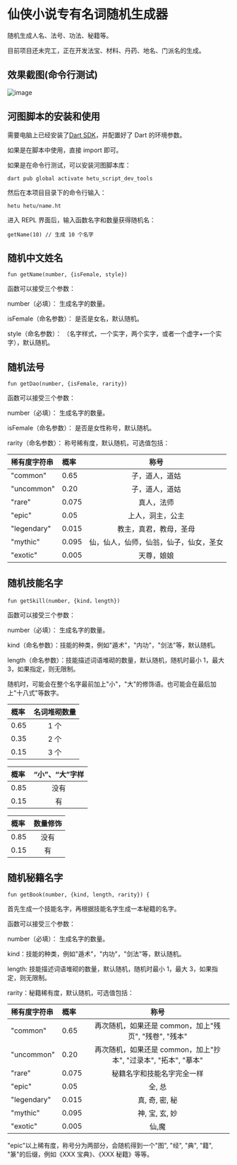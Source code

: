 # 仙侠小说专有名词随机生成器

随机生成人名、法号、功法、秘籍等。

目前项目还未完工，正在开发法宝、材料、丹药、地名、门派名的生成。

## 效果截图(命令行测试)

![image](https://user-images.githubusercontent.com/2274141/146952590-ad2593e5-f5d7-4c66-aa7e-8678dcc2c170.png)

## 河图脚本的安装和使用

需要电脑上已经安装了[Dart SDK](https://gekorm.com/dart-windows/)，并配置好了 Dart 的环境参数。

如果是在脚本中使用，直接 import 即可。

如果是在命令行测试，可以安装河图脚本库：

```
dart pub global activate hetu_script_dev_tools
```

然后在本项目目录下的命令行输入：

```
hetu hetu/name.ht
```

进入 REPL 界面后，输入函数名字和数量获得随机名：

```
getName(10) // 生成 10 个名字
```

## 随机中文姓名

```
fun getName(number, {isFemale, style})
```

函数可以接受三个参数：

number（必填）： 生成名字的数量。

isFemale（命名参数）： 是否是女名，默认随机。

style（命名参数）： （名字样式，一个实字，两个实字，或者一个虚字+一个实字），默认随机。

## 随机法号

```
fun getDao(number, {isFemale, rarity})
```

函数可以接受三个参数：

number（必填）： 生成名字的数量。

isFemale（命名参数）： 是否是女性称号，默认随机。

rarity（命名参数）： 称号稀有度，默认随机，可选值包括：

| 稀有度字符串 | 概率  |                  称号                  |
| :----------- | :---- | :------------------------------------: |
| "common"     | 0.65  |             子，道人，道姑             |
| "uncommon"   | 0.20  |             子，道人，道姑             |
| "rare"       | 0.075 |               真人，法师               |
| "epic"       | 0.05  |            上人，洞主，公主            |
| "legendary"  | 0.015 |         教主，真君，教母，圣母         |
| "mythic"     | 0.095 | 仙，仙人，仙师，仙翁，仙子，仙女，圣女 |
| "exotic"     | 0.005 |               天尊，娘娘               |

## 随机技能名字

```
fun getSkill(number, {kind，length})
```

函数可以接受三个参数：

number（必填）： 生成名字的数量。

kind（命名参数）：技能的种类，例如"遁术"，"内功"，"剑法"等，默认随机。

length（命名参数）：技能描述词语堆砌的数量，默认随机，随机时最小 1，最大 3，如果指定，则无限制。

随机时，可能会在整个名字最前加上"小"，"大"的修饰语。也可能会在最后加上"十八式"等数字。

| 概率 | 名词堆砌数量 |
| :--- | :----------: |
| 0.65 |     1 个     |
| 0.35 |     2 个     |
| 0.15 |     3 个     |

| 概率 | “小”、“大”字样 |
| :--- | :------------: |
| 0.85 |      没有      |
| 0.15 |       有       |

| 概率 | 数量修饰 |
| :--- | :------: |
| 0.85 |   没有   |
| 0.15 |    有    |

## 随机秘籍名字

```
fun getBook(number, {kind, length, rarity}) {
```

首先生成一个技能名字，再根据技能名字生成一本秘籍的名字。

函数可以接受三个参数：

number（必填）： 生成名字的数量。

kind：技能的种类，例如"遁术"，"内功"，"剑法"等，默认随机。

length: 技能描述词语堆砌的数量，默认随机，随机时最小 1，最大 3，如果指定，则无限制。

rarity：秘籍稀有度，默认随机，可选值包括：

| 稀有度字符串 | 概率  |                              称号                               |
| :----------- | :---- | :-------------------------------------------------------------: |
| "common"     | 0.65  |      再次随机，如果还是 common，加上"残页", "残卷", "残本"      |
| "uncommon"   | 0.20  | 再次随机，如果还是 common，加上"抄本", "过录本", "拓本", "摹本" |
| "rare"       | 0.075 |                   秘籍名字和技能名字完全一样                    |
| "epic"       | 0.05  |                             全, 总                              |
| "legendary"  | 0.015 |                         真, 奇, 密, 秘                          |
| "mythic"     | 0.095 |                         神, 宝, 玄, 妙                          |
| "exotic"     | 0.005 |                              仙,魔                              |

"epic"以上稀有度，称号分为两部分，会随机得到一个"图", "经", "典", "籍", "篆"的后缀，例如《XXX 宝典》、《XXX 秘籍》等等。
